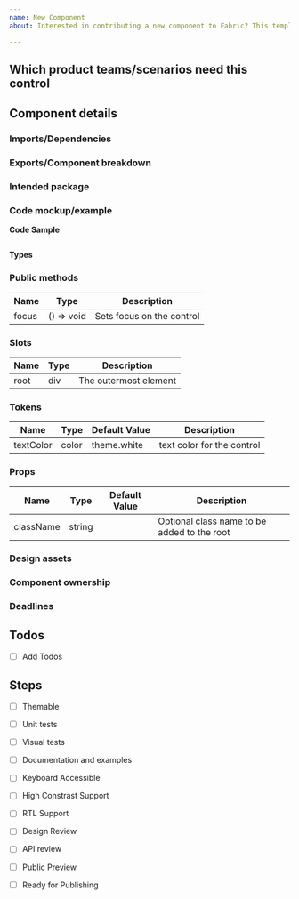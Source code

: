 ```yaml
---
name: New Component
about: Interested in contributing a new component to Fabric? This template includes necessary information to get started, and steps to completion

---
```

<!-- Use this template for new components or new component varients -->

## Which product teams/scenarios need this control
<!-- The more teams/scenarios that would use this control the better chance it will get prioritized -->

## Component details

<!-- Please provide a general description of the component(s) being added -->


### Imports/Dependencies
<!-- What other components/modules will your component be using -->

### Exports/Component breakdown
<!-- Consider creating smaller composable components vs a single larger one
See https://github.com/OfficeDev/office-ui-fabric-react/wiki/Component-Design#build-many-smaller-components-and-compose-them-together -->

### Intended package
<!-- If this is a prototype component, start in @uifabric/experiments. If you feel that there is a new package required, please indicate the requested name here. -->

### Code mockup/example
<!-- List/describe all expected props -->

__Code Sample__

```

```

<!-- View naming guidelines here https://github.com/OfficeDev/office-ui-fabric-react/wiki/Component-Design#naming-guidance -->
__Types__

### Public methods
| Name      | Type     | Description |
|-----------|----------|-------------|
| focus | () => void   | Sets focus on the control |

### Slots
| Name      | Type     |  Description |
|-----------|----------|-------------|
| root | div   | The outermost element |

### Tokens

| Name      | Type     | Default Value | Description |
|-----------|----------|---------------|-------------|
| textColor | color   | theme.white | text color for the control |

### Props
| Name      | Type     | Default Value | Description |
|-----------|----------|---------------|-------------|
| className | string   |               | Optional class name to be added to the root |



### Design assets
<!-- Please provide links to redlines or screenshots of intended component design -->

### Component ownership
<!-- Are there one or more people who can help maintain this component over time? Who will address bugs? -->

### Deadlines
<!-- is this needed to meet a deadline? -->

## Todos

- [ ] Add Todos

## Steps

- [ ] Themable
- [ ] Unit tests
- [ ] Visual tests
- [ ] Documentation and examples
- [ ] Keyboard Accessible
- [ ] High Constrast Support
- [ ] RTL Support
- [ ] Design Review
- [ ] API review
- [ ] Public Preview
- [ ] Ready for Publishing


